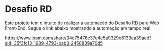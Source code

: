 # Desafio RD 
Este projeto tem o intuito de realizar a automação do Desafio RD para Web Front-End.
Segue o link abaixo mostrando a automação em tempo real:

https://www.loom.com/share/34c75476c37e4e5a9329e6133ca39aed?sid=35f3fc13-1989-4793-bab3-2458839a70d5